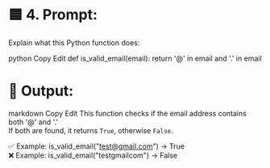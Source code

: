 # 🟦 4. Prompt:
Explain what this Python function does:

python
Copy
Edit
def is_valid_email(email):
    return '@' in email and '.' in email
# 🔶 Output:
markdown
Copy
Edit
This function checks if the email address contains both '@' and '.'  
If both are found, it returns `True`, otherwise `False`.

✅ Example: is_valid_email("test@gmail.com") → True  
❌ Example: is_valid_email("testgmailcom") → False
